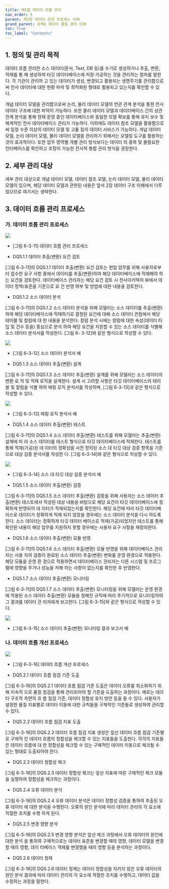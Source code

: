 ```yaml
---
title: 제5절 데이터 흐름 관리
nav_order: 5
parent: 제3장 데이터 관리 프로세스 이해
grand_parent: 과목6 데이터 품질 관리 이해
toc: true
toc_label: "Contents"
---
```


## 1. 정의 및 관리 목적

데이터 흐름 관리란 소스 데이터(문서, Text, DB 등)를 수기로 생성하거나 추출, 변환, 적재를 통 해 생성하여 타깃 데이터베이스에 저장·가공하는 것을 관리하는 절차를 말한다. 각 기관이 관리하 고 있는 데이터가 생성, 변경되고 활용되는 생명주기를 관리함으로써 전사 데이터에 대한 현황 파악 및 최적화된 형태로 활용되고 있는지를 확인할 수 있다.

개념 데이터 모델을 관리함으로써 논리, 물리 데이터 모델의 연관 관계 분석을 통한 전사 데이터 구조에 대한 파악이 가능하다. 또한 물리 데이터 모델과 데이터베이스 간의 상관 관계 분석을 통해 현재 운영 중인 데이터베이스와 동일한 모델 확보를 통해 유지 보수 및 체계적인 전사 데이터베이스 관리가 가능하다. 이외에도 데이터 참조 모델을 활용함으로써 일정 수준 이상의 데이터 모델 및 고품 질의 데이터 서비스가 가능하다. 개념 데이터 모델, 논리 데이터 모델, 물리 데이터 모델을 관리하기 위해서는 모델링 도구를 활용하는 것이 효과적이다. 또한 업무 영역별 개별 관리 방식보다는 데이터 의 중복 및 불필요한 인터페이스를 확인하고 조정이 가능한 전사적 통합 관리 방식을 권장한다.

## 2. 세부 관리 대상

세부 관리 대상으로 개념 데이터 모델, 데이터 참조 모델, 논리 데이터 모델, 물리 데이터 모델이 있으며, 해당 데이터 모델과 관련된 내용은 앞서 2장 데이터 구조 이해에서 다루었으므로 여기서는 생략한다.

## 3. 데이터 흐름 관리 프로세스

### 가. 데이터 흐름 관리 프로세스

![](../images_files/060809_edu_01.gif)

  * [그림 6-3-11] 데이터 흐름 관리 프로세스

  * DQ5.1.1 데이터 추출(변환) 요건 검토

[그림 6-3-11]의 DQ5.1.1 데이터 추출(변환) 요건 검토는 현업 업무를 위해 사용자로부터 접수한 요구 사항 중에서 데이터를 추출(변환)하여 해당 데이터베이스에 적재해야 하는 요건을 검토한다. 데이터베이스 관리자는 해당 요건 검토 시 전사아키텍처 뷰에서 데이터 정책/표준을 기준으로 요 건 반영 여부 및 방법에 대한 내용을 검토한다.

  * DQ5.1.2 소스 데이터 분석

[그림 6-3-11]의 DQ5.1.2 소스 데이터 분석을 위해 모델러는 소스 데이터를 추출(변환)하여 해당 데이터베이스에 적재하기로 결정된 요건에 대해 소스 데이터 관점에서 해당 테이블 및 칼럼에 대 한 내용을 분석한다. 칼럼 분석 시에는 칼럼에 대한 속성(데이터 타입 및 건수 등을) 중심으로 분석 하여 해당 요건을 지원할 수 있는 소스 데이터를 식별해 소스 데이터 분석서를 작성한다. [그림 6- 3-12]와 같은 형식으로 작성할 수 있다.

![](../images_files/060809_edu_02.gif)

  * [그림 6-3-12] 소스 데이터 분석서 예

  * DQ5.1.3 소스 데이터 추출(변환) 설계

[그림 6-3-11]의 DQ5.1.3 소스 데이터 추출(변환) 설계를 위해 모델러는 소스 데이터의 변환 로 직 및 적재 로직을 설계한다. 설계 시 고려할 사항은 타깃 데이터베이스의 테이블 및 칼럼을 식별 하여 매핑 로직 분석서를 작성하며, [그림 6-3-13]과 같은 형식으로 작성할 수 있다.

![](../images_files/060809_edu_03.gif)

  * [그림 6-3-13] 매핑 로직 분석서 예

  * DQ5.1.4 소스 데이터 추출(변환) 테스트

[그림 6-3-11]의 DQ5.1.4 소스 데이터 추출(변환) 테스트를 위해 모델러는 추출(변환) 설계에 따 라 소스 데이터를 테스트 형식으로 타깃 데이터베이스에 적재한다. 테스트를 통해 적재(가공)된 데 이터의 정확성을 사전 정의된 소스 대 타깃 대상 검증 항목을 기준으로 대상 검증 분석서를 작성한 다. [그림 6-3-14]와 같은 형식으로 작성할 수 있다.

![](../images_files/060809_edu_04.gif)

  * [그림 6-3-14] 소스 대 타깃 대상 검증 분석서 예

  * DQ5.1.5 소스 데이터 추출(변환) 검증

[그림 6-3-11]의 DQ5.1.5 소스 데이터 추출(변환) 검증을 위해 사용자는 소스 데이터 추출(변환) 테스트에서 작성된 대상 내용을 바탕으로 해당 요건이 타깃 데이터베이스에 정확하게 반영되어 데 이터가 적재되었는지를 확인한다. 해당 요건에 따라 타깃 데이터베이스로 데이터가 정확하게 적재 되지 않았을 경우에는 소스 데이터 분석을 다시 하도록 한다. 소스 데이터는 정확하게 타깃 데이터 베이스로 적재(가공)되었지만 테스트를 통해 확인된 내용이 해당 업무를 지원하지 못할 경우에는 사용자 요구 사항을 재정의한다.

  * DQ5.1.6 소스 데이터 추출(변환) 모듈 반영

[그림 6-3-11]의 DQ5.1.6 소스 데이터 추출(변환) 모듈 반영을 위해 데이터베이스 관리자는 사용 자의 검증이 완료된 소스 데이터 추출(변환) 변화를 운영 환경으로 적용한다. 해당 모듈을 운영 환 경으로 적용하면서 데이터베이스 관리자는 다른 시스템 및 프로그램에 영향을 주거나 성능을 저해 하는 사항이 없는지를 확인한 후 반영한다.

  * DQ5.1.7 소스 데이터 추출(변환) 모니터링

[그림 6-3-11]의 DQ5.1.7 소스 데이터 추출(변환) 모니터링을 위해 모델러는 운영 환경에 적용된 소스 데이터 추출(변환) 모듈을 정해진 규칙에 따라 주기적으로 모니터링하여 그 결과를 데이터 관 리자에게 보고한다. [그림 6-3-15]와 같은 형식으로 작성할 수 있다.

![](../images_files/060809_edu_05.gif)

  * [그림 6-3-15] 소스 데이터 추출(변환) 모니터링 결과 보고서 예

### 나. 데이터 흐름 개선 프로세스

![](../images_files/060809_edu_06.gif)

  * [그림 6-3-16] 데이터 흐름 개선 프로세스

  * DQ5.2.1 데이터 흐름 점검 기준 도출

[그림 6-3-16]의 DQ5.2.1 데이터 흐름 점검 기준 도출은 데이터 오류를 최소화하기 위해 지속적 으로 품질 점검을 통해 관리되어야 할 기준을 도출하는 과정이다. 예로는 데이터 구조적 측면의 흐 름 점검 기준, 데이터 정합성 유지 방안 등을 들 수 있다. 사용자가 설정한 품질 지표별로 데이터 이동에 대한 규칙들을 구체적인 기준들로 생성하여 관리할 수 있다.

  * DQ5.2.2 데이터 흐름 점검 지표 도출

[그림 6-3-16]의 DQ5.2.2 데이터 흐름 점검 지표 생성은 앞선 데이터 흐름 점검 기준별로 구체적 인 데이터 흐름의 정합성을 체크할 수 있는 지표들을 도출한다. 각각의 지표들은 데이터 흐름에 대 한 정합성을 체크할 수 있는 구체적인 데이터 이동으로 체크될 수 있는 형태로 도출되어야 한다.

  * DQ5.2.3 데이터 정합성 체크

[그림 6-3-16]의 DQ5.2.3 데이터 정합성 체크는 앞선 지표에 따른 구체적인 체크 모듈을 실행하여 정합성을 체크하는 과정이다.

  * DQ5.2.4 오류 데이터 분석

[그림 6-3-16]의 DQ5.2.4 오류 데이터 분석은 데이터 정합성 검증을 통하여 추출된 오류 데이터 에 대한 분석을 수행한다. 오류의 원인 분석에 따라 데이터 관리의 각 요소에 적절한 조치를 수행 하게 된다.

  * DQ5.2.5 변경 영향 분석

[그림 6-3-16]의 DQ5.2.5 변경 영향 분석은 앞선 체크 과정에서 오류 데이터의 원인에 대한 분석 을 통하여 구체적으로는 데이터 표준을 변경할 때의 영향, 데이터 모델을 변경할 때의 영향, 데이 터베이스 객체를 변경했을 때의 영향 등을 분석하는 과정이다.

  * DQ5.2.6 데이터 정제

[그림 6-3-16]의 DQ5.2.6 데이터 정제는 데이터 정합성을 지키지 않은 오류 데이터의 원인 분석 결과에 따라 데이터 관리의 각 요소에 적절한 조치를 수행하고, 데이터 값을 수정하는 과정을 말한다.

